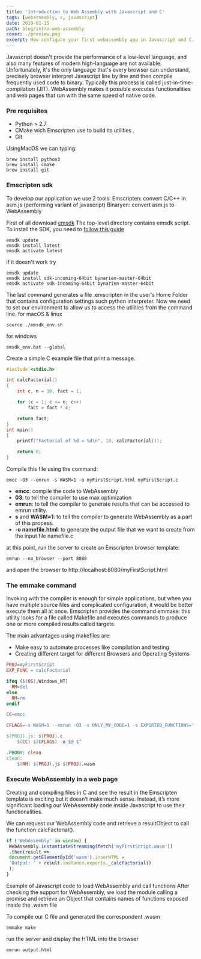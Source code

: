 ```yaml
---
title: 'Introduction to Web Assembly with Javascript and C'
tags: [webassembly, c, javascript]
date: 2019-01-15
path: blog/intro-web-assembly
cover: ./preview.png
excerpt: How configure your first webassembly app in Javascript and C.
---
```


Javascript doesn't provide the performance of a low-level language, and also many features of modern high-language are not available. Unfortunately, it's the only language that's every browser can understand, precisely browser interpret Javascript line by line and then compile frequently used code to binary. Typically this process is called just-in-time-compilation (JIT).
WebAssembly makes it possible executes functionalities and web pages that run with the same speed of native code.

### Pre requisites

- Python > 2.7
- CMake wich Emscripten use to build its utilities .
- Git

UsingMacOS we can typing:

```none
brew install python3
brew install cmake
brew install git
```

### Emscripten sdk

To develop our application we use 2 tools:
Emscripten: convert C/C++ in asm.js (performing variant of javascript)
Binaryen: convert asm.js to WebAssembly

First of all download [emsdk](https://github.com/juj/emsdk)
The top-level directory contains emsdk script. To install the SDK, you need to [follow this guide](https://github.com/juj/emsdk/blob/master/README.md)

```none
emsdk update
emsdk install latest
emsdk activate latest
```

if it doesn't work try

```none
emsdk update
emsdk install sdk-incoming-64bit bynarien-master-64bit
emsdk activate sdk-incoming-64bit bynarien-master-64bit
```

The last command generates a file .emscripten in the user's Home Folder that contains configuration settings such python interpreter.
Now we need to set our environment to allow us to access the utilities from the command line.
for macOS & linux

```none
source ./emsdk_env.sh
```

for windows

```none
emsdk_env.bat --global
```

Create a simple C example file that print a message.

```c
#include <stdio.h>

int calcFactorial()
{
    int c, n = 10, fact = 1;

    for (c = 1; c <= n; c++)
        fact = fact * c;

    return fact;
}
int main()
{
    printf("Factorial of %d = %d\n", 10, calcFactorial());

    return 0;
}
```

Compile this file using the command:

```none
emcc -O3 --emrun -s WASM=1 -o myFirstScript.html myFirstScript.c
```

- **emcc**: compile the code to WebAssembly
- **03**: to tell the compiler to use max optimization
- **emrun**: to tell the compiler to generate results that can be accessed to emrun utility.
- **s** and **WASM=1**: to tell the compiler to generate WebAssembly as a part of this process.
- **-o namefile.html**: to generate the output file that we want to create from the input file namefile.c

at this point, run the server to create an Emscripten browser template:

```none
emrun --no_browser --port 8080
```

and open the browser to http://localhost:8080/myFirstScript.html

### The emmake command

Invoking with the compiler is enough for simple applications, but when you have multiple source files and complicated configuration, it would be better execute them all at once. Emscripten provides the command emmake: this utility looks for a file called Makefile and executes commands to produce one or more compiled results called targets.

The main advantages using makefiles are:

- Make easy to automate processes like compilation and testing
- Creating different target for different Browsers and Operating Systems

```makefile
PROJ=myFirstScript
EXP_FUNC = calcFactorial

ifeq ($(OS),Windows_NT)
  RM=del
else
  RM=rm
endif

CC=emcc

CFLAGS=-s WASM=1 --emrun -O3 -s ONLY_MY_CODE=1 -s EXPORTED_FUNCTIONS='["_$(EXP_FUNC)"]'

$(PROJ).js: $(PROJ).c
	$(CC) $(CFLAGS) -o $@ $^

.PHONY: clean
clean:
	$(RM) $(PROJ).js $(PROJ).wasm
```

### Execute WebAssembly in a web page

Creating and compiling files in C and see the result in the Emscripten template is exciting but it doesn’t make much sense. Instead, it’s more significant loading our WebAssembly code inside Javascript to use their functionalities.

We can request our WebAssembly code and retrieve a resultObject to call the function calcFactorial().

```javascript
if ('WebAssembly' in window) {
 WebAssembly.instantiateStreaming(fetch('myFirstScript.wasm'))
 .then(result =>
 document.getElementById('wasm').innerHTML =
 'Output: ' + result.instance.exports._calcFactorial()
 );
}
```

Example of Javascript code to load WebAssembly and call functions
After checking the support for WebAssembly, we load the module calling a promise and retrieve an Object that contains names of functions exposed inside the .wasm file

To compile our C file and generated the correspondent .wasm

```none
emmake make
```

run the server and display the HTML into the browser

```
emrun output.html
```
